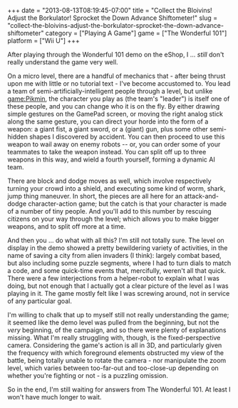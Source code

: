 +++
date = "2013-08-13T08:19:45-07:00"
title = "Collect the Bloivins!  Adjust the Borkulator!  Sprocket the Down Advance Shiftometer!"
slug = "collect-the-bloivins-adjust-the-borkulator-sprocket-the-down-advance-shiftometer"
category = ["Playing A Game"]
game = ["The Wonderful 101"]
platform = ["Wii U"]
+++

After playing through the Wonderful 101 demo on the eShop, I ... <i>still</i> don't really understand the game very well.

On a micro level, there are a handful of mechanics that - after being thrust upon me with little or no tutorial text - I've become accustomed to.  You lead a team of semi-artificially-intelligent people through a level, but unlike <game:Pikmin>, the character you play as (the team's "leader") is itself one of these people, and you can change who it is on the fly.  By either drawing simple gestures on the GamePad screen, or moving the right analog stick along the same gesture, you can direct your horde into the form of a weapon: a giant fist, a giant sword, or a (giant) gun, plus some other semi-hidden shapes I discovered by accident.  You can then proceed to use this weapon to wail away on enemy robots -- or, you can order some of your teammates to take the weapon instead.  You can split off up to three weapons in this way, and wield a fourth yourself, forming a dynamic AI team.

There are block and dodge moves as well, which involve respectively turning your crowd into a shield, and executing some kind of worm, shark, jump thing maneuver.  In short, the pieces are all here for an attack-and-dodge character-action game; but the catch is that your character is made of a number of tiny people.  And you'll add to this number by rescuing citizens on your way through the level; which allows you to make bigger weapons, and to split off more at a time.

And then you ... do what with all this?  I'm still not totally sure.  The level on display in the demo showed a pretty bewildering variety of activities, in the name of saving a city from alien invaders (I think): largely combat based, but also including some puzzle segments, where I had to turn dials to match a code, and some quick-time events that, mercifully, weren't all that quick.  There were a few interjections from a helper-robot to explain what I was doing, but not enough that I actually got a clear picture of the level as I was playing in it.  The game mostly felt like I was screwing around, not in service of any particular goal.

I'm willing to chalk that up to myself still not really understanding the game; it seemed like the demo level was pulled from the beginning, but not the <i>very</i> beginning, of the campaign, and so there were plenty of explanations missing.  What I'm really struggling with, though, is the fixed-perspective camera.  Considering the game's action is all in 3D, and particularly given the frequency with which foreground elements obstructed my view of the battle, being totally unable to rotate the camera - nor manipulate the zoom level, which varies between too-far-out and too-close-up depending on whether you're fighting or not - is a puzzling omission.

So in the end, I'm still waiting for answers from The Wonderful 101.  At least I won't have much longer to wait.